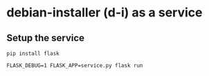# debian-installer (d-i) as a service

## Setup the service

`pip install flask`

`FLASK_DEBUG=1 FLASK_APP=service.py flask run`
